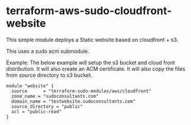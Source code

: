 # terraform-aws-sudo-cloudfront-website

This simple module deploys a Static website based on cloudfront + s3.

This uses a sudo acm submodule.

Example:
The below example will setup the s3 bucket and cloud front distribution. It will also create an ACM certificate.
It will also copy the files from source directory to s3 bucket.

```hcl
module "website" {
  source      = "terraform-sudo-modules/aws/cloudfront"
  zone_name = "sudoconsultants.com"
  domain_name = "testwebsite.sudoconsultants.com"
  source_directory = "public"
  acl = "public-read"
}
```
